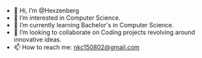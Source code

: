 - 👋 Hi, I’m @Hexzenberg
- 👀 I’m interested in Computer Science.
- 🌱 I’m currently learning Bachelor's in Computer Science.
- 💞️ I’m looking to collaborate on Coding projects revolving around innovative ideas.
- 📫 How to reach me: nkc150802@gmail.com

<!---
Hexzenberg/Hexzenberg is a ✨ special ✨ repository because its `README.md` (this file) appears on your GitHub profile.
You can click the Preview link to take a look at your changes.
--->
